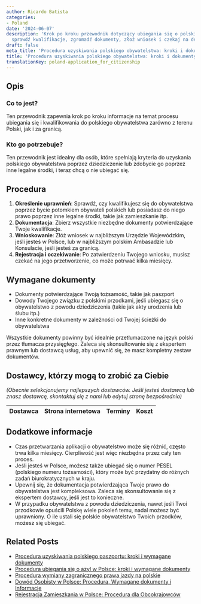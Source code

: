 ```yaml
---
author: Ricardo Batista
categories:
- Poland
date: '2024-06-07'
description: 'Krok po kroku przewodnik dotyczący ubiegania się o polskie obywatelstwo:
  sprawdź kwalifikacje, zgromadź dokumenty, złoż wniosek i czekaj na decyzję.'
draft: false
meta_title: 'Procedura uzyskiwania polskiego obywatelstwa: kroki i dokumenty'
title: 'Procedura uzyskiwania polskiego obywatelstwa: kroki i dokumenty'
translationKey: poland-application_for_citizenship
---
```



## Opis
### Co to jest?
Ten przewodnik zapewnia krok po kroku informacje na temat procesu ubiegania się i kwalifikowania do polskiego obywatelstwa zarówno z terenu Polski, jak i za granicą.

### Kto go potrzebuje?
Ten przewodnik jest idealny dla osób, które spełniają kryteria do uzyskania polskiego obywatelstwa poprzez dziedziczenie lub zdobycie go poprzez inne legalne środki, i teraz chcą o nie ubiegać się.

## Procedura

1. **Określenie uprawnień**: Sprawdź, czy kwalifikujesz się do obywatelstwa poprzez bycie potomkiem obywateli polskich lub posiadasz do niego prawo poprzez inne legalne środki, takie jak zamieszkanie itp.
2. **Dokumentacja**: Zbierz wszystkie niezbędne dokumenty potwierdzające Twoje kwalifikacje.
3. **Wnioskowanie**: Złóż wniosek w najbliższym Urzędzie Wojewódzkim, jeśli jesteś w Polsce, lub w najbliższym polskim Ambasadzie lub Konsulacie, jeśli jesteś za granicą.
4. **Rejestracja i oczekiwanie**: Po zatwierdzeniu Twojego wniosku, musisz czekać na jego przetworzenie, co może potrwać kilka miesięcy.

## Wymagane dokumenty

- Dokumenty potwierdzające Twoją tożsamość, takie jak paszport
- Dowody Twojego związku z polskimi przodkami, jeśli ubiegasz się o obywatelstwo z powodu dziedziczenia (takie jak akty urodzenia lub ślubu itp.)
- Inne konkretne dokumenty w zależności od Twojej ścieżki do obywatelstwa

Wszystkie dokumenty powinny być idealnie przetłumaczone na język polski przez tłumacza przysięgłego. Zaleca się skonsultowanie się z ekspertem prawnym lub dostawcą usług, aby upewnić się, że masz kompletny zestaw dokumentów.

## Dostawcy, którzy mogą to zrobić za Ciebie
_(Obecnie selekcjonujemy najlepszych dostawców. Jeśli jesteś dostawcą lub znasz dostawcę, skontaktuj się z nami lub edytuj stronę bezpośrednio)_

| Dostawca        |     Strona internetowa  |     Terminy     |       Koszt      |
| :-------------: | :-------------: |  :-------------: | :-------------: |

## Dodatkowe informacje

- Czas przetwarzania aplikacji o obywatelstwo może się różnić, często trwa kilka miesięcy. Cierpliwość jest więc niezbędna przez cały ten proces.
- Jeśli jesteś w Polsce, możesz także ubiegać się o numer PESEL (polskiego numeru tożsamości), który może być przydatny do różnych zadań biurokratycznych w kraju.
- Upewnij się, że dokumentacja potwierdzająca Twoje prawo do obywatelstwa jest kompleksowa. Zaleca się skonsultowanie się z ekspertem dostawcy, jeśli jest to konieczne.
- W przypadku obywatelstwa z powodu dziedziczenia, nawet jeśli Twoi przodkowie opuścili Polskę wiele pokoleń temu, nadal możesz być uprawniony. O ile ustali się polskie obywatelstwo Twoich przodków, możesz się ubiegać.


## Related Posts

- [Procedura uzyskiwania polskiego paszportu: kroki i wymagane dokumenty](https://tramitit.com/pl/guides/poland/paszport/)
- [Procedura ubiegania się o azyl w Polsce: kroki i wymagane dokumenty](https://tramitit.com/pl/guides/poland/wniosek_o_azyl/)
- [Procedura wymiany zagranicznego prawa jazdy na polskie](https://tramitit.com/pl/guides/poland/wymiana_prawa_jazdy/)
- [Dowód Osobisty w Polsce: Procedura, Wymagane dokumenty i Informacje](https://tramitit.com/pl/guides/poland/dowod_osobisty/)
- [Rejestracja Zamieszkania w Polsce: Procedura dla Obcokrajowców](https://tramitit.com/pl/guides/poland/zameldowanie_cudzoziemca/)